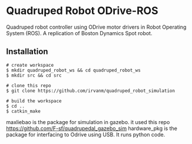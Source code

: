 # Quadruped Robot ODrive-ROS
Quadruped robot controller using ODrive motor drivers in Robot Operating System (ROS). A replication of Boston Dynamics Spot robot.

## Installation
```
# create workspace
$ mkdir quadruped_robot_ws && cd quadruped_robot_ws
$ mkdir src && cd src

# clone this repo
$ git clone https://github.com/irvanm/quadruped_robot_simulation

# build the workspace
$ cd ..
$ catkin_make
```

maxliebao is the package for simulation in gazebo. it used this repo https://github.com/F-sf/quadrupedal_gazebo_sim
hardware_pkg is the package for interfacing to Odrive using USB. It runs python code.

